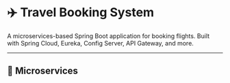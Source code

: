 # ✈️ Travel Booking System

A microservices-based Spring Boot application for booking flights. Built with Spring Cloud, Eureka, Config Server, API Gateway, and more.

---

## 🧱 Microservices

